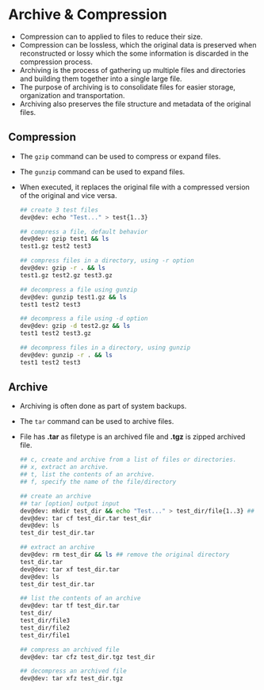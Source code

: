 # Archive & Compression 
 - Compression can to applied to files to reduce their size.
 - Compression can be lossless, which the original data is preserved when reconstructed or lossy which the some information is discarded in the compression process.
 - Archiving is the process of gathering up multiple files and directories and building them together into a single large file. 
 - The purpose of archiving is to consolidate files for easier storage, organization and transportation. 
 - Archiving also preserves the file structure and metadata of the original files. 

 ## Compression 
 - The <code>gzip</code> command can be used to compress or expand files.
 - The <code>gunzip</code> command can be used to expand files. 
 - When executed, it replaces the original file with a compressed version of the original and vice versa. 

    ```bash
    ## create 3 test files
    dev@dev: echo "Test..." > test{1..3}
    
    ## compress a file, default behavior
    dev@dev: gzip test1 && ls
    test1.gz test2 test3

    ## compress files in a directory, using -r option
    dev@dev: gzip -r . && ls
    test1.gz test2.gz test3.gz

    ## decompress a file using gunzip
    dev@dev: gunzip test1.gz && ls
    test1 test2 test3

    ## decompress a file using -d option
    dev@dev: gzip -d test2.gz && ls
    test1 test2 test3.gz

    ## decompress files in a directory, using gunzip 
    dev@dev: gunzip -r . && ls
    test1 test2 test3
    ```


 ## Archive
 - Archiving is often done as part of system backups. 
 - The <code>tar</code> command can be used to archive files. 
 - File has **.tar** as filetype is an archived file and **.tgz** is zipped archived file.

    ```bash
   ## c, create and archive from a list of files or directories.
    ## x, extract an archive.
    ## t, list the contents of an archive. 
    ## f, specify the name of the file/directory

    ## create an archive
    ## tar [option] output input
   dev@dev: mkdir test_dir && echo "Test..." > test_dir/file{1..3} ## create a new directory 
   dev@dev: tar cf test_dir.tar test_dir
   dev@dev: ls
   test_dir test_dir.tar

    ## extract an archive
    dev@dev: rm test_dir && ls ## remove the original directory
    test_dir.tar
    dev@dev: tar xf test_dir.tar
    dev@dev: ls
    test_dir test_dir.tar

    ## list the contents of an archive
    dev@dev: tar tf test_dir.tar
    test_dir/
    test_dir/file3
    test_dir/file2
    test_dir/file1

    ## compress an archived file
    dev@dev: tar cfz test_dir.tgz test_dir

    ## decompress an archived file
    dev@dev: tar xfz test_dir.tgz
    ```
